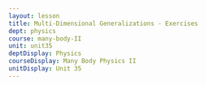 ```yaml
---
layout: lesson
title: Multi-Dimensional Generalizations - Exercises
dept: physics
course: many-body-II
unit: unit35
deptDisplay: Physics
courseDisplay: Many Body Physics II
unitDisplay: Unit 35
---
```

